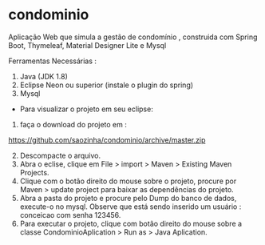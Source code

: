 # condominio
Aplicação Web que simula a gestão de condomínio , construida com Spring Boot, Thymeleaf, Material Designer Lite e Mysql

Ferramentas Necessárias :

1. Java (JDK 1.8)
2. Eclipse Neon ou superior (instale o plugin do spring) 
3. Mysql 


* Para visualizar o projeto em seu eclipse:
 1. faça o download do projeto em : 
 
 https://github.com/saozinha/condominio/archive/master.zip

 2. Descompacte o arquivo.
 3. Abra o eclise, clique em File > import > Maven > Existing Maven Projects.
 4. Clique com o botão direito do mouse sobre o projeto, procure por Maven > update project para baixar as dependências do projeto.
 5. Abra a pasta do projeto e procure pelo Dump do banco de dados, execute-o no mysql. 
 Observe que está sendo inserido um usuário : conceicao com senha 123456.
 6. Para executar o projeto, clique com botão direito do mouse sobre a classe CondominioAplication > Run as > Java Aplication.
 
 
